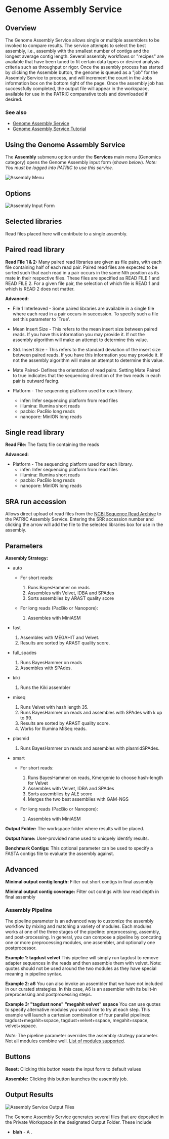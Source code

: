 # Genome Assembly Service

## Overview
The Genome Assembly Service allows single or multiple assemblers to be invoked to compare results. The service attempts to select the best assembly, i.e., assembly with the smallest number of contigs and the longest average contig length. Several assembly workflows or "recipes" are available that have been tuned to fit certain data types or desired analysis criteria such as throughput or rigor. Once the assembly process has started by clicking the Assemble button, the genome is queued as a "job" for the Assembly Service to process, and will increment the count in the Jobs information box on the bottom right of the page. Once the assembly job has successfully completed, the output file will appear in the workspace, available for use in the PATRIC comparative tools and downloaded if desired.

### See also
* [Genome Assembly Service](https://patricbrc.org/app/Assembly)
* [Genome Assembly Service Tutorial](https://docs.patricbrc.org/tutorial/genome_assembly/assembly.html)

## Using the Genome Assembly Service
The **Assembly** submenu option under the **Services** main menu (Genomics category) opens the Genome Assembly input form (*shown below*). *Note: You must be logged into PATRIC to use this service.*

![Assembly Menu](../images/services_menu.png)

## Options
![Assembly Input Form](../images/assembly_input_form.png) 

## Selected libraries
Read files placed here will contribute to a single assembly.

## Paired read library

**Read File 1 & 2:**  Many paired read libraries are given as file pairs, with each file containing half of each read pair. Paired read files are expected to be sorted such that each read in a pair occurs in the same Nth position as its mate in their respective files. These files are specified as READ FILE 1 and READ FILE 2. For a given file pair, the selection of which file is READ 1 and which is READ 2 does not matter.

**Advanced:**
  * File 1 Interleaved - Some paired libraries are available in a single file where each read in a pair occurs in succession. To specify such a file set this parameter to 'True'.

  * Mean Insert Size - This refers to the mean insert size between paired reads. If you have this information you may provide it. If not the assembly algorithm will make an attempt to determine this value.
  
  * Std. Insert Size - This refers to the standard deviation of the insert size between paired reads. If you have this information you may provide it. If not the assembly algorithm will make an attempt to determine this value.
  
  * Mate Paired- Defines the orientation of read pairs. Setting Mate Paired to true indicates that the sequencing direction of the two reads in each pair is outward facing.
  
  * Platform - The sequencing platform used for each library.
    * infer: Infer sequencing platform from read files
    * illumina: Illumina short reads
    * pacbio: PacBio long reads
    * nanopore: MinION long reads

## Single read library

**Read File:**
The fastq file containing the reads

**Advanced:**

  * Platform - The sequencing platform used for each library.
    * infer: Infer sequencing platform from read files
    * illumina: Illumina short reads
    * pacbio: PacBio long reads
    * nanopore: MinION long reads

## SRA run accession
Allows direct upload of read files from the [NCBI Sequence Read Archive](https://www.ncbi.nlm.nih.gov/sra) to the PATRIC Assembly Service. Entering the SRR accession number and clicking the arrow will add the file to the selected libraries box for use in the assembly. 

## Parameters

**Assembly Strategy:**
  * auto
    * For short reads:
      1. Runs BayesHammer on reads
      2. Assembles with Velvet, IDBA and SPAdes
      3. Sorts assemblies by ARAST quality score

    * For long reads (PacBio or Nanopore):
      1. Assembles with MiniASM

  * fast
    1. Assembles with MEGAHIT and Velvet.
    2. Results are sorted by ARAST quality score.

  * full_spades
    1. Runs BayesHammer on reads
    2. Assembles with SPAdes.

  * kiki
    1. Runs the Kiki assembler

  * miseq
    1. Runs Velvet with hash length 35.
    2. Runs BayesHammer on reads and assembles with SPAdes with k up to 99.
    3. Results are sorted by ARAST quality score.
    4. Works for Illumina MiSeq reads.

  * plasmid
    1. Runs BayesHammer on reads and assembles with plasmidSPAdes.

  * smart
    * For short reads:
      1. Runs BayesHammer on reads, Kmergenie to choose hash-length for Velvet
      2. Assembles with Velvet, IDBA and SPAdes
      3. Sorts assemblies by ALE score
      4. Merges the two best assemblies with GAM-NGS

    * For long reads (PacBio or Nanopore):
      1. Assembles with MiniASM

**Output Folder:** The workspace folder where results will be placed.

**Output Name:** User-provided name used to uniquely identify results.

**Benchmark Contigs:** This optional parameter can be used to specify a FASTA contigs file to evaluate the assembly against.

## Advanced

**Minimal output contig length:**  Filter out short contigs in final assembly

**Minimal output contig coverage:** Filter out contigs with low read depth in final assembly

### Assembly Pipeline
The pipeline parameter is an advanced way to customize the assembly workflow by mixing and matching a variety of modules. Each modules works at one of the three stages of the pipeline: preprocessing, assembly, and post-processing. In general, you can compose a pipeline by concating one or more preprocessing modules, one assembler, and optionally one
postprocessor.

**Example 1: tagdust velvet** This pipeline will simply run tagdust to remove adapter sequences in the reads and then assemble them with velvet. Note: quotes should not be used around the two modules as they have special meaning in pipeline syntax.

**Example 2: a6**  You can also invoke an assembler that we have not included in our curated strategies. In this case, A6 is an assembler with its built-in preprocessing and postprocessing steps.

**Example 3: "tagdust none" "megahit velvet" sspace**  You can use quotes to specify alternative modules you would like to try at each step. This example will launch a cartesian combination of four parallel pipelines: tagdust+megahit+sspace, tagdust+velvet+sspace, megahit+sspace, velvet+sspace.

*Note:* The pipeline parameter overrides the assembly strategy parameter. Not all modules combine well.
[List of modules supported](https://github.com/PATRIC3/p3_docs/blob/master/docroot/user_guides/services/arast_supported_modules.txt).

## Buttons

**Reset:** Clicking this button resets the input form to default values

**Assemble:** Clicking this button launches the assembly job.

## Output Results
![Assembly Service Output Files](../images/genome_assembly_output_files.png) 

The Genome Assembly Service generates several files that are deposited in the Private Workspace in the designated Output Folder. These include

* **blah** - A .
